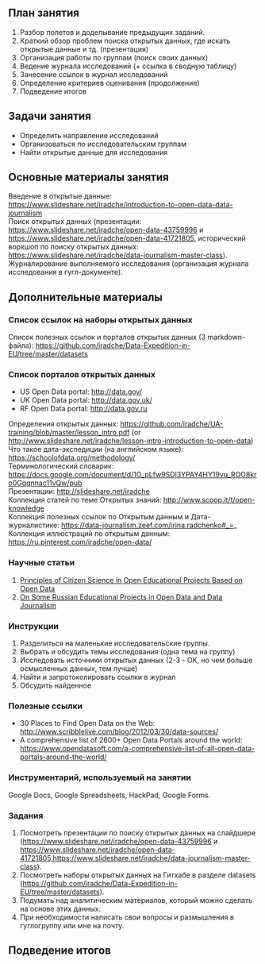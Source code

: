 ## План занятия
1. Разбор полетов и доделывание предыдущих заданий.      
2. Краткий обзор проблем поиска открытых данных, где искать открытые данные и тд. (презентация)       
3. Организация работы по группам (поиск своих данных)        
4. Ведение журнала исследований (+ ссылка в сводную таблицу)   
5. Занесение ссылок в журнал исследований    
6. Определение критериев оценивания (продолжение)
7. Подведение итогов     

## Задачи занятия
- Определить направление исследований      
- Организоваться по исследовательским группам    
- Найти открытые данные для исследования

## Основные материалы занятия
Введение в открытые данные: https://www.slideshare.net/iradche/introduction-to-open-data-data-journalism      
Поиск открытых данных (презентации: https://www.slideshare.net/iradche/open-data-43759996 и https://www.slideshare.net/iradche/open-data-41721805, исторический воркшоп по поиску открытых данных: https://www.slideshare.net/iradche/data-journalism-master-class).      
Журналирование выполняемого исследования (организация журнала исследования в гугл-документе).       

## Дополнительные материалы
### Список ссылок на наборы открытых данных
Cписок полезных ссылок и порталов открытых данных (3 markdown-файла): https://github.com/iradche/Data-Expedition-in-EU/tree/master/datasets

### Список порталов открытых данных
- US Open Data portal: http://data.gov/
- UK Open Data portal: http://data.gov.uk/
- RF Open Data portal: http://data.gov.ru

Определения открытых данных: https://github.com/iradche/UA-training/blob/master/lesson_intro.pdf (or http://www.slideshare.net/iradche/lesson-intro-introduction-to-open-data)       
Что такое дата-экспедиции (на английском языке): https://schoolofdata.org/methodology/  
Терминологический словарик: https://docs.google.com/document/d/1O_pLfw9SDl3YPAY4HY19vu_ROO8kro0Gqqnnac11vQw/pub      
Презентации: http://slideshare.net/iradche          
Коллекция статей по теме Открытых знаний: http://www.scoop.it/t/open-knowledge             
Коллекция полезных ссылок по Открытым данным и Дата-журналистике: https://data-journalism.zeef.com/irina.radchenko#_=_     
Коллекция иллюстраций по открытым данным: https://ru.pinterest.com/iradche/open-data/      

### Научные статьи     
1. [Principles of Citizen Science in Open Educational Projects Based on Open Data](https://www.researchgate.net/publication/312218818_Principles_of_Citizen_Science_in_Open_Educational_Projects_Based_on_Open_Data)      
2. [On Some Russian Educational Projects in Open Data and Data Journalism](https://www.researchgate.net/publication/299340975_On_Some_Russian_Educational_Projects_in_Open_Data_and_Data_Journalism)     
      
   
### Инструкции
   
1. Разделиться на маленькие исследовательские группы.
2. Выбрать и обсудить темы исследования (одна тема на группу)
3. Исследовать источники открытых данных (2-3 - OK, но чем больше осмысленных данных, тем лучше)
4. Найти и запротоколировать ссылки в журнал 
5. Обсудить найденное


### Полезные ссылки
- 30 Places to Find Open Data on the Web: http://www.scribblelive.com/blog/2012/03/30/data-sources/     
- A comprehensive list of 2600+ Open Data Portals around the world: https://www.opendatasoft.com/a-comprehensive-list-of-all-open-data-portals-around-the-world/      

### Инструментарий, используемый на занятии
Google Docs, Google Spreadsheets, HackPad, Google Forms.

### Задания
1. Посмотреть презентации по поиску открытых данных на слайдшере (https://www.slideshare.net/iradche/open-data-43759996 и https://www.slideshare.net/iradche/open-data-41721805,https://www.slideshare.net/iradche/data-journalism-master-class).
2. Посмотреть наборы открытых данных на Гитхабе в разделе datasets (https://github.com/iradche/Data-Expedition-in-EU/tree/master/datasets).
3. Подумать над аналитическим материалов, который можно сделать на основе этих данных.
4. При необходимости написать свои вопросы и размышления в гуглогруппу или мне на почту.

## Подведение итогов
